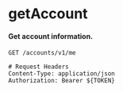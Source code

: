 getAccount
===========

#### Get account information.

```http
GET /accounts/v1/me

# Request Headers
Content-Type: application/json
Authorization: Bearer ${TOKEN}
```